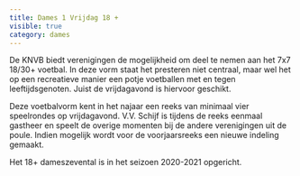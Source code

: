 ```yaml
---
title: Dames 1 Vrijdag 18 +
visible: true
category: dames
---
```

De KNVB biedt verenigingen de mogelijkheid om deel te nemen aan het 7x7 18/30+ voetbal. In deze vorm staat het presteren niet centraal, maar wel het op een recreatieve manier een potje voetballen met en tegen leeftijdsgenoten. Juist de vrijdagavond is hiervoor geschikt. 

Deze voetbalvorm kent in het najaar een reeks van minimaal vier speelrondes op vrijdagavond. V.V. Schijf is tijdens de reeks eenmaal gastheer en speelt de overige momenten bij de andere verenigingen uit de poule. Indien mogelijk wordt voor de voorjaarsreeks een nieuwe indeling gemaakt.

Het 18+ dameszevental is in het seizoen 2020-2021 opgericht.